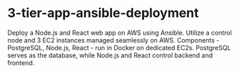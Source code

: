 # 3-tier-app-ansible-deployment
Deploy a Node.js and React web app on AWS using Ansible. Utilize a control node and 3 EC2 instances managed seamlessly on AWS. Components - PostgreSQL, Node.js, React - run in Docker on dedicated EC2s. PostgreSQL serves as the database, while Node.js and React control backend and frontend. 
